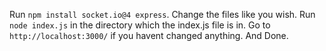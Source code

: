 Run `npm install socket.io@4 express`.
Change the files like you wish.
Run `node index.js` in the directory which the index.js file is in.
Go to `http://localhost:3000/` if you havent changed anything.
And Done.
